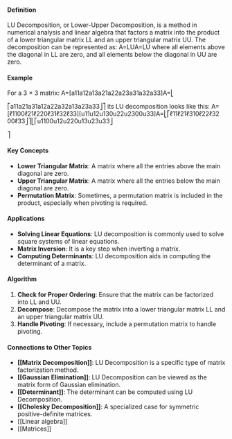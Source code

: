 #### Definition

LU Decomposition, or Lower-Upper Decomposition, is a method in numerical analysis and linear algebra that factors a matrix into the product of a lower triangular matrix LL and an upper triangular matrix UU. The decomposition can be represented as: A=LUA=LU where all elements above the diagonal in LL are zero, and all elements below the diagonal in UU are zero.

#### Example

For a 3 × 3 matrix: A=[a11a12a13a21a22a23a31a32a33]A=⎣

⎡​a11​a21​a31​​a12​a22​a32​​a13​a23​a33​​⎦⎤​ its LU decomposition looks like this: A=[ℓ1100ℓ21ℓ220ℓ31ℓ32ℓ33][u11u12u130u22u2300u33]A=⎣⎡​ℓ11​ℓ21​ℓ31​​0ℓ22​ℓ32​​00ℓ33​​⎦⎤​⎣⎡​u11​00​u12​u22​0​u13​u23​u33​​⎦

⎤​

#### Key Concepts

- **Lower Triangular Matrix**: A matrix where all the entries above the main diagonal are zero.
- **Upper Triangular Matrix**: A matrix where all the entries below the main diagonal are zero.
- **Permutation Matrix**: Sometimes, a permutation matrix is included in the product, especially when pivoting is required.

#### Applications

- **Solving Linear Equations**: LU decomposition is commonly used to solve square systems of linear equations.
- **Matrix Inversion**: It is a key step when inverting a matrix.
- **Computing Determinants**: LU decomposition aids in computing the determinant of a matrix.

#### Algorithm

1. **Check for Proper Ordering**: Ensure that the matrix can be factorized into LL and UU.
2. **Decompose**: Decompose the matrix into a lower triangular matrix LL and an upper triangular matrix UU.
3. **Handle Pivoting**: If necessary, include a permutation matrix to handle pivoting.

#### Connections to Other Topics

- **[[Matrix Decomposition]]**: LU Decomposition is a specific type of matrix factorization method.
- **[[Gaussian Elimination]]**: LU Decomposition can be viewed as the matrix form of Gaussian elimination.
- **[[Determinant]]**: The determinant can be computed using LU Decomposition.
- **[[Cholesky Decomposition]]**: A specialized case for symmetric positive-definite matrices.
- [[Linear algebra]]
- [[Matrices]]